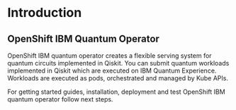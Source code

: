 <br>

# Introduction

## OpenShift IBM Quantum Operator

OpenShift IBM quantum operator creates a flexible serving system for quantum circuits implemented in Qiskit. You can submit quantum workloads implemented in Qiskit which are executed on IBM Quantum Experience. Workloads are executed as pods, orchestrated and managed by Kube APIs.

For getting started guides, installation, deployment and test OpenShift IBM quantum operator follow next steps.
